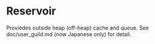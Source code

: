 Reservoir
===
Proviedes outside heap (off-heap) cache and queue. See doc/user\_guild.md (now Japanese only) for detail.
